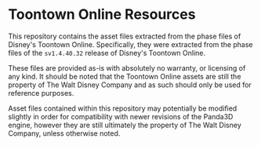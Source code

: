 Toontown Online Resources
=============
This repository contains the asset files extracted from the phase files of Disney's Toontown Online. Specifically, they were extracted from the phase files of the `sv1.4.40.32` release of Disney's Toontown Online.

These files are provided as-is with absolutely no warranty, or licensing of any kind. It should be noted that the Toontown Online assets are still the property of The Walt Disney Company and as such should only be used for reference purposes.

Asset files contained within this repository may potentially be modified slightly in order for compatibility with newer revisions of the Panda3D engine, however they are still ultimately the property of The Walt Disney Company, unless otherwise noted.
